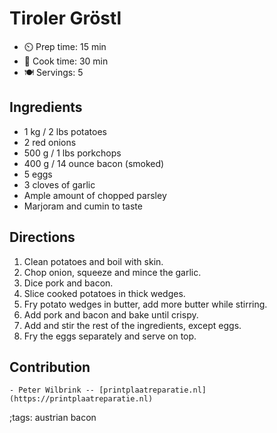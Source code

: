 # Tiroler Gröstl

- ⏲️  Prep time: 15 min
- 🍳 Cook time: 30 min
- 🍽️ Servings: 5

## Ingredients

- 1 kg / 2 lbs potatoes
- 2 red onions
- 500 g / 1 lbs porkchops
- 400 g / 14 ounce bacon (smoked)
- 5 eggs
- 3 cloves of garlic
- Ample amount of chopped parsley
- Marjoram and cumin to taste

## Directions

1. Clean potatoes and boil with skin.
2. Chop onion, squeeze and mince the garlic.
3. Dice pork and bacon.
4. Slice cooked potatoes in thick wedges.
5. Fry potato wedges in butter, add more butter while stirring.
6. Add pork and bacon and bake until crispy.
7. Add and stir the rest of the ingredients, except eggs.
8. Fry the eggs separately and serve on top.

## Contribution

	- Peter Wilbrink -- [printplaatreparatie.nl](https://printplaatreparatie.nl)

;tags: austrian bacon
